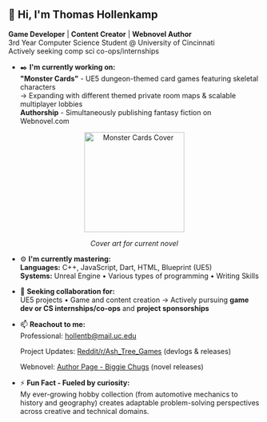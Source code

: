## 👋 Hi, I'm Thomas Hollenkamp   
**Game Developer** | **Content Creator** | **Webnovel Author**  
3rd Year Computer Science Student @ University of Cincinnati  
Actively seeking comp sci co-ops/internships  

- ✒️ **I'm currently working on:**  
  **"Monster Cards"** - UE5 dungeon-themed card games featuring skeletal characters  
  → Expanding with different themed private room maps & scalable multiplayer lobbies  
  **Authorship** - Simultaneously publishing fantasy fiction on Webnovel.com
 
 <div align="center">
  
<img src="https://oversea-bookcover.webnovel.com/cover/33238640500635605/1752505718734.jpeg" alt="Monster Cards Cover" width="200"/>

<em>Cover art for current novel</em>

</div>

- ⚙️ **I'm currently mastering:**  
  **Languages:** C++, JavaScript, Dart, HTML, Blueprint (UE5)  
  **Systems:** Unreal Engine • Various types of programming • Writing Skills  

- 👯 **Seeking collaboration for:**  
  UE5 projects • Game and content creation
  → Actively pursuing **game dev or CS internships/co-ops** and **project sponsorships**  

- 📫 **Reachout to me:**  
  Professional: [hollentb@mail.uc.edu](mailto:hollentb@mail.uc.edu)
  
  Project Updates: [Reddit/r/Ash_Tree_Games](https://www.reddit.com/r/Ash_Tree_Games) (devlogs & releases)

  Webnovel: [Author Page - Biggie Chugs](https://www.webnovel.com/profile/4500191509) (novel releases)

- ⚡ **Fun Fact - Fueled by curiosity:**  
  My ever-growing hobby collection (from automotive mechanics to history and geography) creates adaptable problem-solving perspectives across creative and technical domains.
